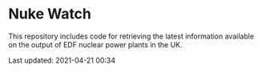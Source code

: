 # Nuke Watch

This repository includes code for retrieving the latest information available on the output of EDF nuclear power plants in the UK.

Last updated: 2021-04-21 00:34